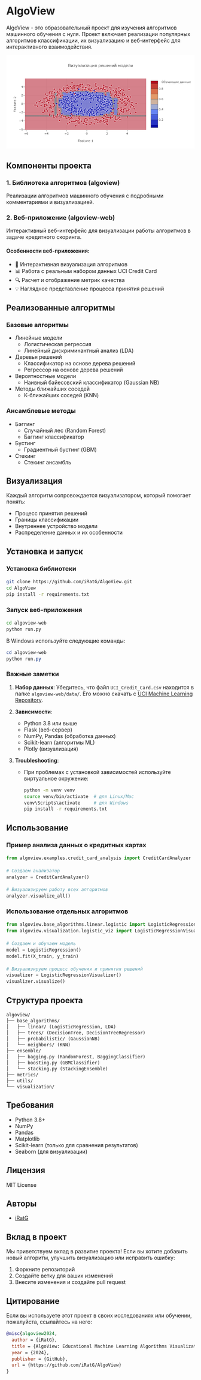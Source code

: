 # AlgoView

AlgoView - это образовательный проект для изучения алгоритмов машинного обучения с нуля. Проект включает реализации популярных алгоритмов классификации, их визуализацию и веб-интерфейс для интерактивного взаимодействия.

![Пример визуализации](newplot.png)

## Компоненты проекта

### 1. Библиотека алгоритмов (algoview)
Реализации алгоритмов машинного обучения с подробными комментариями и визуализацией.

### 2. Веб-приложение (algoview-web)
Интерактивный веб-интерфейс для визуализации работы алгоритмов в задаче кредитного скоринга.

#### Особенности веб-приложения:
- 🎯 Интерактивная визуализация алгоритмов
- 📊 Работа с реальным набором данных UCI Credit Card
- 🔍 Расчет и отображение метрик качества
- 💡 Наглядное представление процесса принятия решений

## Реализованные алгоритмы

### Базовые алгоритмы
- Линейные модели
  - Логистическая регрессия
  - Линейный дискриминантный анализ (LDA)
- Деревья решений
  - Классификатор на основе дерева решений
  - Регрессор на основе дерева решений
- Вероятностные модели
  - Наивный байесовский классификатор (Gaussian NB)
- Методы ближайших соседей
  - K-ближайших соседей (KNN)

### Ансамблевые методы
- Бэггинг
  - Случайный лес (Random Forest)
  - Баггинг классификатор
- Бустинг
  - Градиентный бустинг (GBM)
- Стекинг
  - Стекинг ансамбль

## Визуализация

Каждый алгоритм сопровождается визуализатором, который помогает понять:
- Процесс принятия решений
- Границы классификации
- Внутреннее устройство модели
- Распределение данных и их особенности

## Установка и запуск

### Установка библиотеки
```bash
git clone https://github.com/iRatG/AlgoView.git
cd AlgoView
pip install -r requirements.txt
```

### Запуск веб-приложения
```bash
cd algoview-web
python run.py
```

В Windows используйте следующие команды:
```powershell
cd algoview-web
python run.py
```

### Важные заметки

1. **Набор данных**: Убедитесь, что файл `UCI_Credit_Card.csv` находится в папке `algoview-web/data/`. Его можно скачать с [UCI Machine Learning Repository](https://archive.ics.uci.edu/ml/datasets/default+of+credit+card+clients).

2. **Зависимости**: 
   - Python 3.8 или выше
   - Flask (веб-сервер)
   - NumPy, Pandas (обработка данных)
   - Scikit-learn (алгоритмы ML)
   - Plotly (визуализация)

3. **Troubleshooting**: 
   - При проблемах с установкой зависимостей используйте виртуальное окружение:
     ```bash
     python -m venv venv
     source venv/bin/activate  # для Linux/Mac
     venv\Scripts\activate     # для Windows
     pip install -r requirements.txt
     ```

## Использование

### Пример анализа данных о кредитных картах

```python
from algoview.examples.credit_card_analysis import CreditCardAnalyzer

# Создаем анализатор
analyzer = CreditCardAnalyzer()

# Визуализируем работу всех алгоритмов
analyzer.visualize_all()
```

### Использование отдельных алгоритмов

```python
from algoview.base_algorithms.linear.logistic import LogisticRegression
from algoview.visualization.logistic_viz import LogisticRegressionVisualizer

# Создаем и обучаем модель
model = LogisticRegression()
model.fit(X_train, y_train)

# Визуализируем процесс обучения и принятия решений
visualizer = LogisticRegressionVisualizer()
visualizer.visualize()
```

## Структура проекта

```
algoview/
├── base_algorithms/
│   ├── linear/ (LogisticRegression, LDA)
│   ├── trees/ (DecisionTree, DecisionTreeRegressor)
│   ├── probabilistic/ (GaussianNB)
│   └── neighbors/ (KNN)
├── ensemble/
│   ├── bagging.py (RandomForest, BaggingClassifier)
│   ├── boosting.py (GBMClassifier)
│   └── stacking.py (StackingEnsemble)
├── metrics/
├── utils/
└── visualization/
```

## Требования

- Python 3.8+
- NumPy
- Pandas
- Matplotlib
- Scikit-learn (только для сравнения результатов)
- Seaborn (для визуализации)

## Лицензия

MIT License

## Авторы

- [iRatG](https://github.com/iRatG)

## Вклад в проект

Мы приветствуем вклад в развитие проекта! Если вы хотите добавить новый алгоритм, улучшить визуализацию или исправить ошибку:

1. Форкните репозиторий
2. Создайте ветку для ваших изменений
3. Внесите изменения и создайте pull request

## Цитирование

Если вы используете этот проект в своих исследованиях или обучении, пожалуйста, ссылайтесь на него:

```bibtex
@misc{algoview2024,
  author = {iRatG},
  title = {AlgoView: Educational Machine Learning Algorithms Visualization},
  year = {2024},
  publisher = {GitHub},
  url = {https://github.com/iRatG/AlgoView}
}
``` 